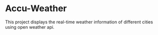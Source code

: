 # Accu-Weather
This project displays the real-time weather information  of different cities using open weather api. 
